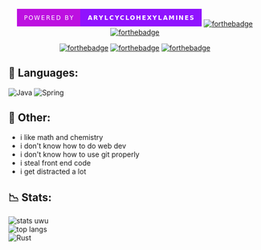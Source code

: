 <div align="center">

  ![arylcyclohexylamines](badge_1.png)
  [![forthebadge](https://forthebadge.com/images/badges/powered-by-black-magic.svg)](https://forthebadge.com)
  [![forthebadge](https://forthebadge.com/images/badges/powered-by-electricity.svg)](https://forthebadge.com)
  <br>
  
  [![forthebadge](https://forthebadge.com/images/badges/oooo-kill-em.svg)](https://forthebadge.com)
  [![forthebadge](https://forthebadge.com/images/badges/fuck-it-ship-it.svg)](https://forthebadge.com)
  [![forthebadge](https://forthebadge.com/images/badges/designed-in-ms-paint.svg)](https://forthebadge.com)
</div>

## 🍂 Languages:
![Java](https://img.shields.io/badge/Java-%23ED8B00.svg?style=for-the-badge&logo=openjdk&logoColor=white)
![Spring](https://img.shields.io/badge/spring-%236DB33F.svg?style=for-the-badge&logo=spring&logoColor=white)
<!--
![Go](https://img.shields.io/badge/Go-%2300ADD8.svg?style=for-the-badge&logo=go&logoColor=white)
![Rust](https://img.shields.io/badge/Rust-%23000000.svg?style=for-the-badge&logo=rust&logoColor=white)
![Kotlin](https://img.shields.io/badge/Kotlin-%237F52FF.svg?style=for-the-badge&logo=kotlin&logoColor=white)
-->

## 🌃 Other:
- i like math and chemistry
- i don't know how to do web dev
- i don't know how to use git properly
- i steal front end code 
- i get distracted a lot

<!--
## 🎧 What I'm listening to
[![spotify-github-profile](https://spotify-github-profile.vercel.app/api/view?uid=31bbtx4gtizqgjsyco3zake7fvja&cover_image=true&theme=novatorem&show_offline=true&background_color=121212&interchange=false&bar_color=5b2067&bar_color_cover=false)](https://spotify-github-profile.vercel.app/api/view?uid=31bbtx4gtizqgjsyco3zake7fvja&redirect=true)
-->

## 📉 Stats:
![stats uwu](https://github-readme-stats.vercel.app/api?username=eigenmirai&show_icons=true&theme=tokyonight)
<br>
![top langs](https://github-readme-stats.vercel.app/api/top-langs/?username=eigenmirai&layout=compact&theme=tokyonight)
<br>
![Rust](https://cdn.discordapp.com/attachments/737466379699224597/965304648187641856/someonesaidrust.gif?size=10)

